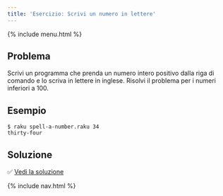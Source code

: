 ```yaml
---
title: 'Esercizio: Scrivi un numero in lettere'
---
```


{% include menu.html %}

## Problema

Scrivi un programma che prenda un numero intero positivo dalla riga di comando e lo scriva in lettere in inglese. Risolvi il problema per i numeri inferiori a 100.

## Esempio

```console
$ raku spell-a-number.raku 34
thirty-four
```

## Soluzione

✅ [Vedi la soluzione](solution)

{% include nav.html %}